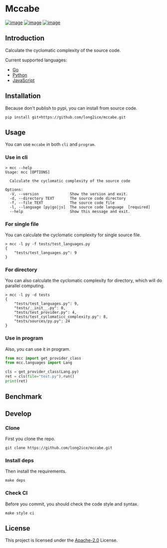 # Mccabe

[![image](https://img.shields.io/github/license/long2ice/mccabe)](https://github.com/long2ice/mccabe)
[![image](https://github.com/long2ice/mccabe/workflows/ci/badge.svg)](https://github.com/long2ice/mccabe/actions?query=workflow:ci)
[![image](https://coveralls.io/repos/github/mccabe/mccabe/badge.svg)](https://coveralls.io/github/long2ice/mccabe)

## Introduction

Calculate the cyclomatic complexity of the source code.

Current supported languages:

- [Go](https://github.com/tree-sitter/tree-sitter-go)
- [Python](https://github.com/tree-sitter/tree-sitter-javascript)
- [JavaScript](https://github.com/tree-sitter/tree-sitter-python)

## Installation

Because don't publish to pypi, you can install from source code.

```shell
pip install git+https://github.com/long2ice/mccabe.git
```

## Usage

You can use `mccabe` in both `cli` and `program`.

### Use in cli

```shell
> mcc --help
Usage: mcc [OPTIONS]

  Calculate the cyclomatic complexity of the source code

Options:
  -V, --version              Show the version and exit.
  -d, --directory TEXT       The source code directory
  -f, --file TEXT            The source code file
  -l, --language [py|go|js]  The source code language  [required]
  --help                     Show this message and exit.
```

### For single file

You can calculate the cyclomatic complexity for single source file.

```shell
> mcc -l py -f tests/test_languages.py
{
    "tests/test_languages.py": 9
}
```

### For directory

You can also calculate the cyclomatic complexity for directory, which will do parallel computing.

```shell
> mcc -l py -d tests
{
    "tests/test_languages.py": 9,
    "tests/__init__.py": 0,
    "tests/test_provider.py": 4,
    "tests/test_cyclomaticc_complexity.py": 8,
    "tests/sources/py.py": 24
}
```

### Use in program

Also, you can use it in program.

```python
from mcc import get_provider_class
from mcc.languages import Lang

cls = get_provider_class(Lang.py)
ret = cls(file="test.py").run()
print(ret)
```

## Benchmark

## Develop

### Clone

First you clone the repo.

```shell
git clone https://github.com/long2ice/mccabe.git
```

### Install deps

Then install the requirements.

```shell
make deps
```

### Check CI

Before you commit, you should check the code style and syntax.

```shell
make style ci
```

## License

This project is licensed under the [Apache-2.0](./LICENSE) License.
